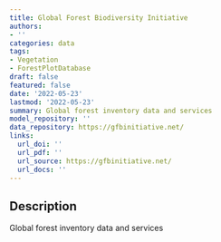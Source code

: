 ```yaml
---
title: Global Forest Biodiversity Initiative
authors:
- ''
categories: data
tags:
- Vegetation
- ForestPlotDatabase
draft: false
featured: false
date: '2022-05-23'
lastmod: '2022-05-23'
summary: Global forest inventory data and services
model_repository: ''
data_repository: https://gfbinitiative.net/
links:
  url_doi: ''
  url_pdf: ''
  url_source: https://gfbinitiative.net/
  url_docs: ''
---
```


## Description

Global forest inventory data and services

